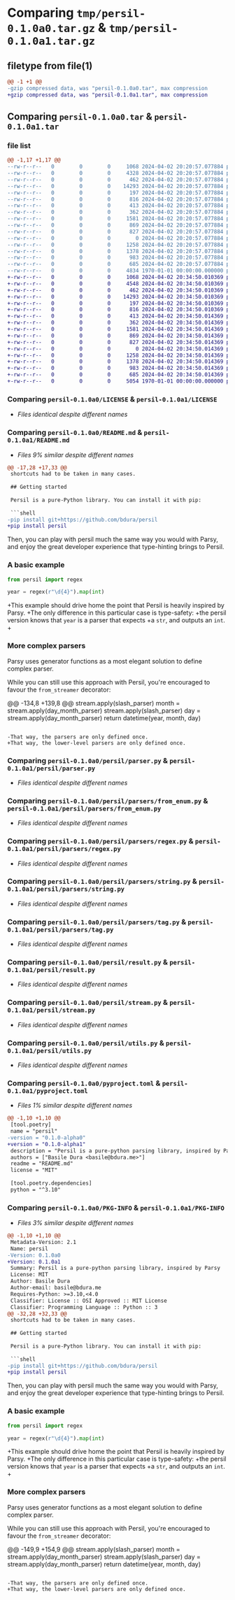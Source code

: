 # Comparing `tmp/persil-0.1.0a0.tar.gz` & `tmp/persil-0.1.0a1.tar.gz`

## filetype from file(1)

```diff
@@ -1 +1 @@
-gzip compressed data, was "persil-0.1.0a0.tar", max compression
+gzip compressed data, was "persil-0.1.0a1.tar", max compression
```

## Comparing `persil-0.1.0a0.tar` & `persil-0.1.0a1.tar`

### file list

```diff
@@ -1,17 +1,17 @@
--rw-r--r--   0        0        0     1068 2024-04-02 20:20:57.077884 persil-0.1.0a0/LICENSE
--rw-r--r--   0        0        0     4328 2024-04-02 20:20:57.077884 persil-0.1.0a0/README.md
--rw-r--r--   0        0        0      462 2024-04-02 20:20:57.077884 persil-0.1.0a0/persil/__init__.py
--rw-r--r--   0        0        0    14293 2024-04-02 20:20:57.077884 persil-0.1.0a0/persil/parser.py
--rw-r--r--   0        0        0      197 2024-04-02 20:20:57.077884 persil-0.1.0a0/persil/parsers/__init__.py
--rw-r--r--   0        0        0      816 2024-04-02 20:20:57.077884 persil-0.1.0a0/persil/parsers/from_enum.py
--rw-r--r--   0        0        0      413 2024-04-02 20:20:57.077884 persil-0.1.0a0/persil/parsers/index.py
--rw-r--r--   0        0        0      362 2024-04-02 20:20:57.077884 persil-0.1.0a0/persil/parsers/outcome.py
--rw-r--r--   0        0        0     1581 2024-04-02 20:20:57.077884 persil-0.1.0a0/persil/parsers/regex.py
--rw-r--r--   0        0        0      869 2024-04-02 20:20:57.077884 persil-0.1.0a0/persil/parsers/string.py
--rw-r--r--   0        0        0      827 2024-04-02 20:20:57.077884 persil-0.1.0a0/persil/parsers/tag.py
--rw-r--r--   0        0        0        0 2024-04-02 20:20:57.077884 persil-0.1.0a0/persil/py.typed
--rw-r--r--   0        0        0     1258 2024-04-02 20:20:57.077884 persil-0.1.0a0/persil/result.py
--rw-r--r--   0        0        0     1378 2024-04-02 20:20:57.077884 persil-0.1.0a0/persil/stream.py
--rw-r--r--   0        0        0      983 2024-04-02 20:20:57.077884 persil-0.1.0a0/persil/utils.py
--rw-r--r--   0        0        0      685 2024-04-02 20:20:57.077884 persil-0.1.0a0/pyproject.toml
--rw-r--r--   0        0        0     4834 1970-01-01 00:00:00.000000 persil-0.1.0a0/PKG-INFO
+-rw-r--r--   0        0        0     1068 2024-04-02 20:34:50.010369 persil-0.1.0a1/LICENSE
+-rw-r--r--   0        0        0     4548 2024-04-02 20:34:50.010369 persil-0.1.0a1/README.md
+-rw-r--r--   0        0        0      462 2024-04-02 20:34:50.010369 persil-0.1.0a1/persil/__init__.py
+-rw-r--r--   0        0        0    14293 2024-04-02 20:34:50.010369 persil-0.1.0a1/persil/parser.py
+-rw-r--r--   0        0        0      197 2024-04-02 20:34:50.010369 persil-0.1.0a1/persil/parsers/__init__.py
+-rw-r--r--   0        0        0      816 2024-04-02 20:34:50.010369 persil-0.1.0a1/persil/parsers/from_enum.py
+-rw-r--r--   0        0        0      413 2024-04-02 20:34:50.014369 persil-0.1.0a1/persil/parsers/index.py
+-rw-r--r--   0        0        0      362 2024-04-02 20:34:50.014369 persil-0.1.0a1/persil/parsers/outcome.py
+-rw-r--r--   0        0        0     1581 2024-04-02 20:34:50.014369 persil-0.1.0a1/persil/parsers/regex.py
+-rw-r--r--   0        0        0      869 2024-04-02 20:34:50.014369 persil-0.1.0a1/persil/parsers/string.py
+-rw-r--r--   0        0        0      827 2024-04-02 20:34:50.014369 persil-0.1.0a1/persil/parsers/tag.py
+-rw-r--r--   0        0        0        0 2024-04-02 20:34:50.014369 persil-0.1.0a1/persil/py.typed
+-rw-r--r--   0        0        0     1258 2024-04-02 20:34:50.014369 persil-0.1.0a1/persil/result.py
+-rw-r--r--   0        0        0     1378 2024-04-02 20:34:50.014369 persil-0.1.0a1/persil/stream.py
+-rw-r--r--   0        0        0      983 2024-04-02 20:34:50.014369 persil-0.1.0a1/persil/utils.py
+-rw-r--r--   0        0        0      685 2024-04-02 20:34:50.014369 persil-0.1.0a1/pyproject.toml
+-rw-r--r--   0        0        0     5054 1970-01-01 00:00:00.000000 persil-0.1.0a1/PKG-INFO
```

### Comparing `persil-0.1.0a0/LICENSE` & `persil-0.1.0a1/LICENSE`

 * *Files identical despite different names*

### Comparing `persil-0.1.0a0/README.md` & `persil-0.1.0a1/README.md`

 * *Files 9% similar despite different names*

```diff
@@ -17,28 +17,33 @@
 shortcuts had to be taken in many cases.
 
 ## Getting started
 
 Persil is a pure-Python library. You can install it with pip:
 
 ```shell
-pip install git+https://github.com/bdura/persil
+pip install persil
 ```
 
 Then, you can play with persil much the same way you would with Parsy,
 and enjoy the great developer experience that type-hinting brings to Persil.
 
 ### A basic example
 
 ```python
 from persil import regex
 
 year = regex(r"\d{4}").map(int)
 ```
 
+This example should drive home the point that Persil is heavily inspired by Parsy.
+The only difference in this particular case is type-safety:
+the persil version knows that `year` is a parser that expects
+a `str`, and outputs an `int`.
+
 ### More complex parsers
 
 Parsy uses generator functions as a most elegant solution to define complex parser.
 
 While you can still use this approach with Persil, you're encouraged to favour
 the `from_streamer` decorator:
 
@@ -134,8 +139,8 @@
     stream.apply(slash_parser)
     month = stream.apply(day_month_parser)
     stream.apply(slash_parser)
     day = stream.apply(day_month_parser)
     return datetime(year, month, day)
 ```
 
-That way, the parsers are only defined once.
+That way, the lower-level parsers are only defined once.
```

### Comparing `persil-0.1.0a0/persil/parser.py` & `persil-0.1.0a1/persil/parser.py`

 * *Files identical despite different names*

### Comparing `persil-0.1.0a0/persil/parsers/from_enum.py` & `persil-0.1.0a1/persil/parsers/from_enum.py`

 * *Files identical despite different names*

### Comparing `persil-0.1.0a0/persil/parsers/regex.py` & `persil-0.1.0a1/persil/parsers/regex.py`

 * *Files identical despite different names*

### Comparing `persil-0.1.0a0/persil/parsers/string.py` & `persil-0.1.0a1/persil/parsers/string.py`

 * *Files identical despite different names*

### Comparing `persil-0.1.0a0/persil/parsers/tag.py` & `persil-0.1.0a1/persil/parsers/tag.py`

 * *Files identical despite different names*

### Comparing `persil-0.1.0a0/persil/result.py` & `persil-0.1.0a1/persil/result.py`

 * *Files identical despite different names*

### Comparing `persil-0.1.0a0/persil/stream.py` & `persil-0.1.0a1/persil/stream.py`

 * *Files identical despite different names*

### Comparing `persil-0.1.0a0/persil/utils.py` & `persil-0.1.0a1/persil/utils.py`

 * *Files identical despite different names*

### Comparing `persil-0.1.0a0/pyproject.toml` & `persil-0.1.0a1/pyproject.toml`

 * *Files 1% similar despite different names*

```diff
@@ -1,10 +1,10 @@
 [tool.poetry]
 name = "persil"
-version = "0.1.0-alpha0"
+version = "0.1.0-alpha1"
 description = "Persil is a pure-python parsing library, inspired by Parsy"
 authors = ["Basile Dura <basile@bdura.me>"]
 readme = "README.md"
 license = "MIT"
 
 [tool.poetry.dependencies]
 python = "^3.10"
```

### Comparing `persil-0.1.0a0/PKG-INFO` & `persil-0.1.0a1/PKG-INFO`

 * *Files 3% similar despite different names*

```diff
@@ -1,10 +1,10 @@
 Metadata-Version: 2.1
 Name: persil
-Version: 0.1.0a0
+Version: 0.1.0a1
 Summary: Persil is a pure-python parsing library, inspired by Parsy
 License: MIT
 Author: Basile Dura
 Author-email: basile@bdura.me
 Requires-Python: >=3.10,<4.0
 Classifier: License :: OSI Approved :: MIT License
 Classifier: Programming Language :: Python :: 3
@@ -32,28 +32,33 @@
 shortcuts had to be taken in many cases.
 
 ## Getting started
 
 Persil is a pure-Python library. You can install it with pip:
 
 ```shell
-pip install git+https://github.com/bdura/persil
+pip install persil
 ```
 
 Then, you can play with persil much the same way you would with Parsy,
 and enjoy the great developer experience that type-hinting brings to Persil.
 
 ### A basic example
 
 ```python
 from persil import regex
 
 year = regex(r"\d{4}").map(int)
 ```
 
+This example should drive home the point that Persil is heavily inspired by Parsy.
+The only difference in this particular case is type-safety:
+the persil version knows that `year` is a parser that expects
+a `str`, and outputs an `int`.
+
 ### More complex parsers
 
 Parsy uses generator functions as a most elegant solution to define complex parser.
 
 While you can still use this approach with Persil, you're encouraged to favour
 the `from_streamer` decorator:
 
@@ -149,9 +154,9 @@
     stream.apply(slash_parser)
     month = stream.apply(day_month_parser)
     stream.apply(slash_parser)
     day = stream.apply(day_month_parser)
     return datetime(year, month, day)
 ```
 
-That way, the parsers are only defined once.
+That way, the lower-level parsers are only defined once.
```

